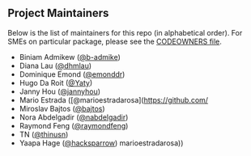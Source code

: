 ## Project Maintainers

Below is the list of maintainers for this repo (in alphabetical order). For SMEs
on particular package, please see the [CODEOWNERS file](CODEOWNERS).

- Biniam Admikew ([@b-admike](https://github.com/b-admike))
- Diana Lau ([@dhmlau](https://github.com/dhmlau))
- Dominique Emond ([@emonddr](https://github.com/emonddr))
- Hugo Da Roit ([@Yaty](https://github.com/Yaty))
- Janny Hou ([@jannyhou](https://github.com/jannyhou))
- Mario Estrada ([@marioestradarosa](https://github.com/
- Miroslav Bajtos ([@bajtos](https://github.com/bajtos))
- Nora Abdelgadir ([@nabdelgadir](https://github.com/nabdelgadir))
- Raymond Feng ([@raymondfeng](https://github.com/raymondfeng))
- TN ([@thinusn](https://github.com/thinusn))
- Yaapa Hage ([@hacksparrow](https://github.com/hacksparrow)) marioestradarosa))
